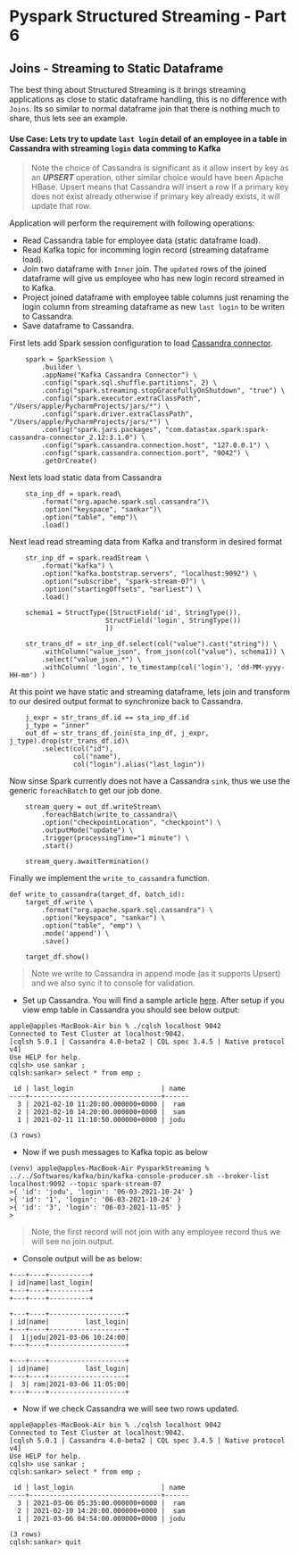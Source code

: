 # Pyspark Structured Streaming - Part 6

## Joins - Streaming to Static Dataframe

The best thing about Structured Streaming is it brings streaming applications as close to static dataframe handling, this is no difference with `Joins`. Its so similar to normal dataframe join that there is nothing much to share, thus lets see an example.


#### Use Case: Lets try to update `last login` detail of an employee in a table in Cassandra with streaming `login` data comming to Kafka


> Note the choice of Cassandra is significant as it allow insert by key as an ***UPSERT*** operation, other similar choice would have been Apache HBase. 
> Upsert means that Cassandra will insert a row if a primary key does not exist already otherwise if primary key already exists, it will update that row.


Application will perform the requirement with following operations:

- Read Cassandra table for employee data (static dataframe load).
- Read Kafka topic for incomming login record (streaming dataframe load).
- Join two dataframe with `Inner` join. The `updated` rows of the joined dataframe will give us employee who has new login record streamed in to Kafka.
- Project joined dataframe with employee table columns just renaming the login column from streaming dataframe as new `last login` to be writen to Cassandra.
- Save dataframe to Cassandra.


First lets add Spark session configuration to load [Cassandra connector](https://github.com/datastax/spark-cassandra-connector).

```
    spark = SparkSession \
        .builder \
        .appName("Kafka Cassandra Connector") \
        .config("spark.sql.shuffle.partitions", 2) \
        .config("spark.streaming.stopGracefullyOnShutdown", "true") \
        .config("spark.executor.extraClassPath", "/Users/apple/PycharmProjects/jars/*") \
        .config("spark.driver.extraClassPath", "/Users/apple/PycharmProjects/jars/*") \
        .config("spark.jars.packages", "com.datastax.spark:spark-cassandra-connector_2.12:3.1.0") \
        .config("spark.cassandra.connection.host", "127.0.0.1") \
        .config("spark.cassandra.connection.port", "9042") \
        .getOrCreate()
```


Next lets load static data from Cassandra

```
    sta_inp_df = spark.read\
        .format("org.apache.spark.sql.cassandra")\
        .option("keyspace", "sankar")\
        .option("table", "emp")\
        .load()
```


Next lead read streaming data from Kafka and transform in desired format

```
    str_inp_df = spark.readStream \
        .format("kafka") \
        .option("kafka.bootstrap.servers", "localhost:9092") \
        .option("subscribe", "spark-stream-07") \
        .option("startingOffsets", "earliest") \
        .load()

    schema1 = StructType([StructField('id', StringType()),
                        StructField('login', StringType())
                        ])

    str_trans_df = str_inp_df.select(col("value").cast("string")) \
        .withColumn("value_json", from_json(col("value"), schema1)) \
        .select("value_json.*") \
        .withColumn( 'login', to_timestamp(col('login'), 'dd-MM-yyyy-HH-mm') )
```


At this point we have static and streaming dataframe, lets join and transform to our desired output format to synchronize back to Cassandra.

```
    j_expr = str_trans_df.id == sta_inp_df.id
    j_type = "inner"
    out_df = str_trans_df.join(sta_inp_df, j_expr, j_type).drop(str_trans_df.id)\
        .select(col("id"),
                col("name"),
                col("login").alias("last_login"))
```


Now sinse Spark currently does not have a Cassandra `sink`, thus we use the generic `foreachBatch` to get our job done.

```
    stream_query = out_df.writeStream\
        .foreachBatch(write_to_cassandra)\
        .option("checkpointLocation", "checkpoint") \
        .outputMode("update") \
        .trigger(processingTime="1 minute") \
        .start()

    stream_query.awaitTermination()
```


Finally we implement the `write_to_cassandra` function.

```
def write_to_cassandra(target_df, batch_id):
    target_df.write \
        .format("org.apache.spark.sql.cassandra") \
        .option("keyspace", "sankar") \
        .option("table", "emp") \
        .mode('append') \
        .save()

    target_df.show()
```

> Note we write to Cassandra in append mode (as it supports Upsert) and we also sync it to console for validation.


- Set up Cassandra. You will find a sample article [here](https://mukherjeesankar.wordpress.com/2021/07/24/setup-local-cassandra-for-testing/). After setup if you view emp table in Cassandra you should see below output:

```
apple@apples-MacBook-Air bin % ./cqlsh localhost 9042
Connected to Test Cluster at localhost:9042.
[cqlsh 5.0.1 | Cassandra 4.0-beta2 | CQL spec 3.4.5 | Native protocol v4]
Use HELP for help.
cqlsh> use sankar ;
cqlsh:sankar> select * from emp ;

 id | last_login                      | name
----+---------------------------------+------
  3 | 2021-02-10 11:20:00.000000+0000 |  ram
  2 | 2021-02-10 14:20:00.000000+0000 |  sam
  1 | 2021-02-11 11:10:50.000000+0000 | jodu

(3 rows)
```


- Now if we push messages to Kafka topic as below

```
(venv) apple@apples-MacBook-Air PysparkStreaming % ../../Softwares/kafka/bin/kafka-console-producer.sh --broker-list localhost:9092 --topic spark-stream-07
>{ 'id': 'jodu', 'login': '06-03-2021-10-24' }
>{ 'id': '1', 'login': '06-03-2021-10-24' }
>{ 'id': '3', 'login': '06-03-2021-11-05' }
>
```

> Note, the first record will not join with any employee record thus we will see no join output.


- Console output will be as below:

```
+---+----+----------+
| id|name|last_login|
+---+----+----------+
+---+----+----------+

+---+----+-------------------+
| id|name|         last_login|
+---+----+-------------------+
|  1|jodu|2021-03-06 10:24:00|
+---+----+-------------------+

+---+----+-------------------+
| id|name|         last_login|
+---+----+-------------------+
|  3| ram|2021-03-06 11:05:00|
+---+----+-------------------+
```


- Now if we check Cassandra we will see two rows updated.

```
apple@apples-MacBook-Air bin % ./cqlsh localhost 9042
Connected to Test Cluster at localhost:9042.
[cqlsh 5.0.1 | Cassandra 4.0-beta2 | CQL spec 3.4.5 | Native protocol v4]
Use HELP for help.
cqlsh> use sankar ;
cqlsh:sankar> select * from emp ;

 id | last_login                      | name
----+---------------------------------+------
  3 | 2021-03-06 05:35:00.000000+0000 |  ram
  2 | 2021-02-10 14:20:00.000000+0000 |  sam
  1 | 2021-03-06 04:54:00.000000+0000 | jodu

(3 rows)
cqlsh:sankar> quit
```


